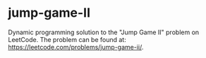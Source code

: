 # jump-game-II
Dynamic programming solution to the "Jump Game II" problem on LeetCode. The problem can be found at: https://leetcode.com/problems/jump-game-ii/.
